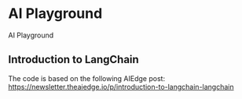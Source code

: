 # AI Playground
AI Playground

## Introduction to LangChain
The code is based on the following AIEdge post: https://newsletter.theaiedge.io/p/introduction-to-langchain-langchain

